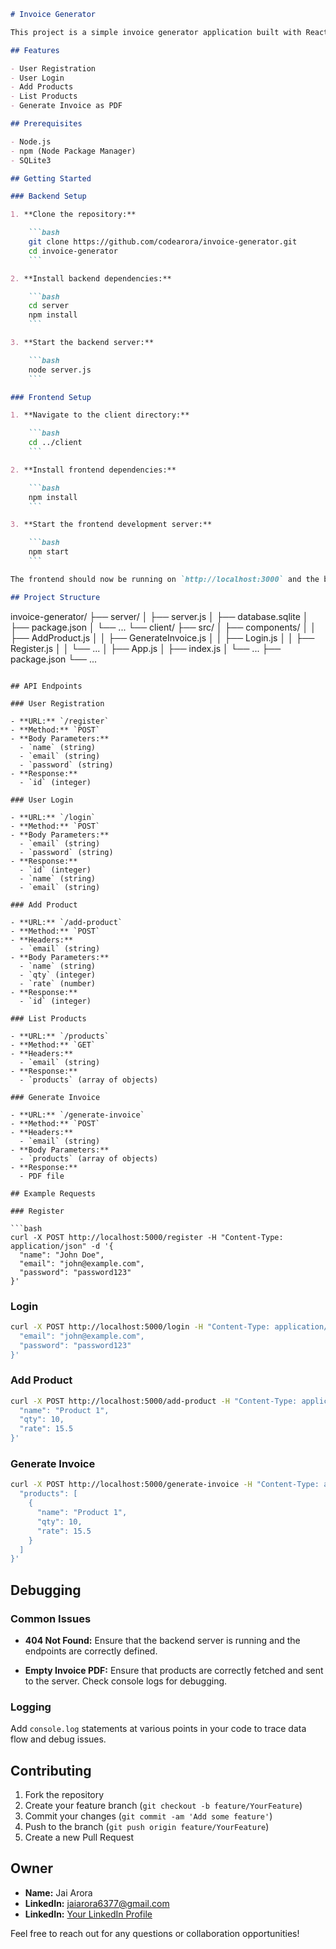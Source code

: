 
```markdown
# Invoice Generator

This project is a simple invoice generator application built with React and Node.js. It allows users to register, log in, add products, and generate invoices as PDF files.

## Features

- User Registration
- User Login
- Add Products
- List Products
- Generate Invoice as PDF

## Prerequisites

- Node.js
- npm (Node Package Manager)
- SQLite3

## Getting Started

### Backend Setup

1. **Clone the repository:**

    ```bash
    git clone https://github.com/codearora/invoice-generator.git
    cd invoice-generator
    ```

2. **Install backend dependencies:**

    ```bash
    cd server
    npm install
    ```

3. **Start the backend server:**

    ```bash
    node server.js
    ```

### Frontend Setup

1. **Navigate to the client directory:**

    ```bash
    cd ../client
    ```

2. **Install frontend dependencies:**

    ```bash
    npm install
    ```

3. **Start the frontend development server:**

    ```bash
    npm start
    ```

The frontend should now be running on `http://localhost:3000` and the backend on `http://localhost:5000`.

## Project Structure

```
invoice-generator/
├── server/
│   ├── server.js
│   ├── database.sqlite
│   ├── package.json
│   └── ...
└── client/
    ├── src/
    │   ├── components/
    │   │   ├── AddProduct.js
    │   │   ├── GenerateInvoice.js
    │   │   ├── Login.js
    │   │   ├── Register.js
    │   │   └── ...
    │   ├── App.js
    │   ├── index.js
    │   └── ...
    ├── package.json
    └── ...
```

## API Endpoints

### User Registration

- **URL:** `/register`
- **Method:** `POST`
- **Body Parameters:**
  - `name` (string)
  - `email` (string)
  - `password` (string)
- **Response:**
  - `id` (integer)

### User Login

- **URL:** `/login`
- **Method:** `POST`
- **Body Parameters:**
  - `email` (string)
  - `password` (string)
- **Response:**
  - `id` (integer)
  - `name` (string)
  - `email` (string)

### Add Product

- **URL:** `/add-product`
- **Method:** `POST`
- **Headers:**
  - `email` (string)
- **Body Parameters:**
  - `name` (string)
  - `qty` (integer)
  - `rate` (number)
- **Response:**
  - `id` (integer)

### List Products

- **URL:** `/products`
- **Method:** `GET`
- **Headers:**
  - `email` (string)
- **Response:**
  - `products` (array of objects)

### Generate Invoice

- **URL:** `/generate-invoice`
- **Method:** `POST`
- **Headers:**
  - `email` (string)
- **Body Parameters:**
  - `products` (array of objects)
- **Response:**
  - PDF file

## Example Requests

### Register

```bash
curl -X POST http://localhost:5000/register -H "Content-Type: application/json" -d '{
  "name": "John Doe",
  "email": "john@example.com",
  "password": "password123"
}'
```

### Login

```bash
curl -X POST http://localhost:5000/login -H "Content-Type: application/json" -d '{
  "email": "john@example.com",
  "password": "password123"
}'
```

### Add Product

```bash
curl -X POST http://localhost:5000/add-product -H "Content-Type: application/json" -H "email: YOUR_EMAIL_HERE" -d '{
  "name": "Product 1",
  "qty": 10,
  "rate": 15.5
}'
```

### Generate Invoice

```bash
curl -X POST http://localhost:5000/generate-invoice -H "Content-Type: application/json" -H "email: YOUR_EMAIL_HERE" -d '{
  "products": [
    {
      "name": "Product 1",
      "qty": 10,
      "rate": 15.5
    }
  ]
}'
```

## Debugging

### Common Issues

- **404 Not Found:**
  Ensure that the backend server is running and the endpoints are correctly defined.
  
- **Empty Invoice PDF:**
  Ensure that products are correctly fetched and sent to the server. Check console logs for debugging.

### Logging

Add `console.log` statements at various points in your code to trace data flow and debug issues.

## Contributing

1. Fork the repository
2. Create your feature branch (`git checkout -b feature/YourFeature`)
3. Commit your changes (`git commit -am 'Add some feature'`)
4. Push to the branch (`git push origin feature/YourFeature`)
5. Create a new Pull Request

## Owner

- **Name:** Jai Arora
- **LinkedIn:** jaiarora6377@gmail.com
- **LinkedIn:** [Your LinkedIn Profile](https://www.linkedin.com/in/jaiarora6377/)


Feel free to reach out for any questions or collaboration opportunities!
```
